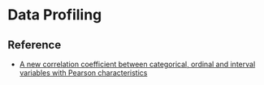 # Data Profiling

## Reference

- [A new correlation coefficient between categorical, ordinal and interval variables with Pearson characteristics](https://arxiv.org/abs/1811.11440)

